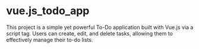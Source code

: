 # vue.js_todo_app
This project is a simple yet powerful To-Do application built with Vue.js via a script tag. Users can create, edit, and delete tasks, allowing them to effectively manage their to-do lists.
